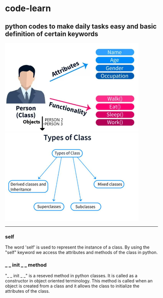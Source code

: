 # code-learn
python codes to make daily tasks easy and basic definition of certain keywords
---
![class](CLASS.PNG "Class - Objects, Attributes and Functionalities") ![class](CLASSTYPES.PNG "Different types of Classes") 

---


### self
The word 'self' is used to represent the instance of a class. By using the "self" keyword we access the attributes and methods of the class in python.

### _ _ init _ _ method
"_ _ init _ _" is a reseved method in python classes. It is called as a constructor in object oriented terminology. This method is called when an object is created from a class and it allows the class to initialize the attributes of the class.
